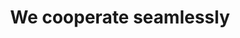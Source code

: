 ---
title: "We cooperate seamlessly"
type: team
image: https://i.imgur.com/cTenH0s.jpg
members:
  heading: Nuestro Equipo
  description: >
    El equipo de SmartOcean está formado por un Ingeniero Ambiental, un Magister en Oceanografia y un Magister en Inteligencia Artificial. Cada miembro tiene una basta experiencia en su campo y todos estan comprometidos para asumir la responsabilidad de cada parte de un proyecto. Hemos trabajado juntos durante mucho tiempo y todos nos complementamos muy bien.
  blurbs:
    - image: https://i.imgur.com/cTenH0s.jpg
      name: Christian Haeger
      text: >
        Ingeniero Ambiental con mas de 20 años de experiencia en el desarrollo y evaluación de proyectos  en su componente medioambiental, con alta experiencia en líderar proyectos para aprobación de concesiones maritimas, fundador de la empresa consultora mediambiental Geogama. Visionario de tecnologias sustentables con el medioambiente.
    - image: https://i.imgur.com/1kzk8D9.jpg
      name: Juan Morán
      text: >
        Especialista en ciencias marinas como Físico Oceanógrafo, además cuenta con un Magister en Oceanografia Física, cuenta con mas de 15 años de experiencia en el rubro oceanografico. Ha generado evaluación y desarrollo de modelación de proyectos para la acuicultura alrededor de 10 años, cuenta con una basta experiencia en el modelo de impactos ambientales en el ecosistema maritimo. 
    - image: https://i.imgur.com/9EyTH6F.jpg
      name: Giocrisrai Godoy
      text: >
        Ingeniero Mecatrónico con experiencia en automatización y transformación digital, cuenta con un Máster en Inteligencia Artificial, amplio manejo de herramientas de ciencia de datos, con experiencia en el campo de la fabricación farmacéutica como metalmecánica, transfiriendo su conocimiento al desarrollo sostenible apoyado en el uso de tecnologías disruptivas. .
---